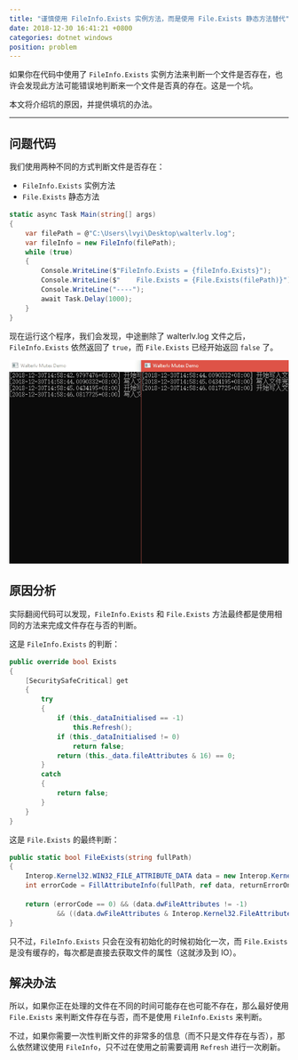 ```yaml
---
title: "谨慎使用 FileInfo.Exists 实例方法，而是使用 File.Exists 静态方法替代"
date: 2018-12-30 16:41:21 +0800
categories: dotnet windows
position: problem
---
```


如果你在代码中使用了 `FileInfo.Exists` 实例方法来判断一个文件是否存在，也许会发现此方法可能错误地判断来一个文件是否真的存在。这是一个坑。

本文将介绍坑的原因，并提供填坑的办法。

---

<div id="toc"></div>

## 问题代码

我们使用两种不同的方式判断文件是否存在：

- `FileInfo.Exists` 实例方法
- `File.Exists` 静态方法

```csharp
static async Task Main(string[] args)
{
    var filePath = @"C:\Users\lvyi\Desktop\walterlv.log";
    var fileInfo = new FileInfo(filePath);
    while (true)
    {
        Console.WriteLine($"FileInfo.Exists = {fileInfo.Exists}");
        Console.WriteLine($"    File.Exists = {File.Exists(filePath)}");
        Console.WriteLine("----");
        await Task.Delay(1000);
    }
}
```

现在运行这个程序，我们会发现，中途删除了 walterlv.log 文件之后，`FileInfo.Exists` 依然返回了 `true`，而 `File.Exists` 已经开始返回 `false` 了。

![以上代码在的运行结果](/static/posts/2018-12-30-named-mutex-demo.gif)

## 原因分析

实际翻阅代码可以发现，`FileInfo.Exists` 和 `File.Exists` 方法最终都是使用相同的方法来完成文件存在与否的判断。

这是 `FileInfo.Exists` 的判断：

```csharp
public override bool Exists
{
    [SecuritySafeCritical] get
    {
        try
        {
            if (this._dataInitialised == -1)
                this.Refresh();
            if (this._dataInitialised != 0)
                return false;
            return (this._data.fileAttributes & 16) == 0;
        }
        catch
        {
            return false;
        }
    }
}
```

这是 `File.Exists` 的最终判断：

```csharp
public static bool FileExists(string fullPath)
{
    Interop.Kernel32.WIN32_FILE_ATTRIBUTE_DATA data = new Interop.Kernel32.WIN32_FILE_ATTRIBUTE_DATA();
    int errorCode = FillAttributeInfo(fullPath, ref data, returnErrorOnNotFound: true);

    return (errorCode == 0) && (data.dwFileAttributes != -1)
            && ((data.dwFileAttributes & Interop.Kernel32.FileAttributes.FILE_ATTRIBUTE_DIRECTORY) == 0);
}
```

只不过，`FileInfo.Exists` 只会在没有初始化的时候初始化一次，而 `File.Exists` 是没有缓存的，每次都是直接去获取文件的属性（这就涉及到 IO）。

## 解决办法

所以，如果你正在处理的文件在不同的时间可能存在也可能不存在，那么最好使用 `File.Exists` 来判断文件存在与否，而不是使用 `FileInfo.Exists` 来判断。

不过，如果你需要一次性判断文件的非常多的信息（而不只是文件存在与否），那么依然建议使用 `FileInfo`，只不过在使用之前需要调用 `Refresh` 进行一次刷新。
